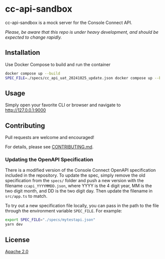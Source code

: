 <!--
   Copyright 2024 Console Connect

   Licensed under the Apache License, Version 2.0 (the "License");
   you may not use this file except in compliance with the License.
   You may obtain a copy of the License at

       http://www.apache.org/licenses/LICENSE-2.0

   Unless required by applicable law or agreed to in writing, software
   distributed under the License is distributed on an "AS IS" BASIS,
   WITHOUT WARRANTIES OR CONDITIONS OF ANY KIND, either express or implied.
   See the License for the specific language governing permissions and
   limitations under the License.
-->

<!--
    TODO: Add a readme
-->

# cc-api-sandbox

cc-api-sandbox is a mock server for the Console Connect API.

_Please, be aware that this repo is under heavy development, and should be expected to change rapidly._

## Installation

Use Docker Compose to build and run the container

```bash
docker compose up --build
SPEC_FILE=./specs/cc_api_uat_20241025_update.json docker compose up --build
```

## Usage

Simply open your favorite CLI or browser and navigate to http://127.0.0.1:9000

## Contributing

Pull requests are welcome and encouraged!

For details, please see [CONTRIBUTING.md](CONTRIBUTING.md).

### Updating the OpenAPI Specification

There is a modified version of the Console Connect OpenAPI specification included in the repository.
To update the spec, simply remove the old specification from the `specs/` folder and push a new
version with the filename `ccapi_YYYYMMDD.json`, where YYYY is the 4 digit year, MM is the two
digit month, and DD is the two digit day. Then update the filename in `src/app.ts` to match.

To try out a new specification file locally, you can pass in the path to the file through the
environment variable `SPEC_FILE`. For example:

```bash
export SPEC_FILE="./specs/mytestapi.json"
yarn dev
```

## License

[Apache 2.0](LICENSE)
